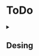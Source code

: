 # ToDo
<details>
  <summary><h2>Desing</h2></summary>
  <img src="https://github.com/TheArtur128/ToDo/blob/main/decor/design.webp"/>

## Legend
### Dependency types
- `A —> B` is a dependency of `A` on `B` when `A` knows about `B`
- `A --> B` is a dependency of `A` on `B` when `A` does not know about `B`

### Element types
- Elements from which dependency arrows come out and into are files</br>
- Elements in which files are nested are applications

`A` and `A contract` are the same file, but with the emphasis that changes occurring in files that `A` depends on will be suspended by introducing adaptation code to preserve the external behavior of `A`.</br>

## Dependencies between applications
From the outside of applications, all dependencies between applications are captured through `input` and `output` files, by committing all exported content of one application to others in that application's `output` file and importing this content from this file occurring in the `input` files of other applications.</br>

From within applications, all dependencies between applications are captured by splitting the imported content from `input` files into thematic files (`config`, `models`, `types`, `utils`).</br>

The exception is the `shared` application, which itself cannot import from other applications and whose files can be directly imported by other applications' `input` files.

</details>
